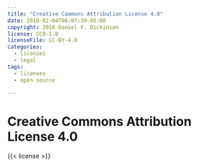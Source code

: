 ```yaml
---
title: "Creative Commons Attribution License 4.0"
date: 2018-02-04T06:07:39-05:00
copyright: 2018 Daniel F. Dickinson
license: CC0-1.0
licenseFile: CC-BY-4.0
categories:
  - licenses
  - legal
tags:
  - licenses
  - open source

---
```


# Creative Commons Attribution License 4.0

{{< license >}}
